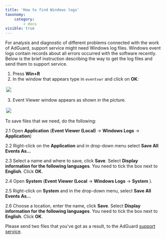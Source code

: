 ```yaml
---
title: 'How to find Windows logs'
taxonomy:
    category:
        - docs
visible: true
---
```


For analysis and diagnostic of different problems connected with the work of AdGuard, support service might need Windows log files. Windows event logs contain records about all errors occurred with the software recently. Below is the brief instruction describing the way to get the log files and send them to support service. 

1. Press **Win+R**
2. In the window that appears type in `eventvwr` and click on **OK**:

<img src="https://cdn.adguard.com/Adguard/kb/newscreenshots/En/eng_event_logs_1.png" style="border: 1px solid #efefef; max-width: 350px; padding: 2px;">

3. Event Viewer window appears as shown in the picture.

<img src="https://cdn.adguard.com/Adguard/kb/newscreenshots/En/eng_event_logs_2.png" style="border: 1px solid #efefef; max-width: 650px; padding: 2px;">

To save files that we need, do the following:

 2.1 Open **Application** (**Event Viewer (Local)** -> **Windows Logs** -> **Application**)

 2.2 Right-click on the **Application** and in drop-down menu select **Save All Events As...**

 2.3 Select a name and where to save, click **Save**. Select **Display information for the following languages**. You need to tick the box next to **English**. Click **OK**.

 2.4 Open **System** (**Event Viewer (Local** -> **Windows Logs** ->  **System** ).

 2.5 Right-click on **System** and in the drop-down menu, select **Save All Events As...**

 2.6 Choose a location, enter the name, click **Save**. Select **Display information for the following languages**. You need to tick the box next to **English**. Click **OK**. 

Please send two files that you've got as a result, to the AdGuard [support service](mailto:support@adguard.com).

